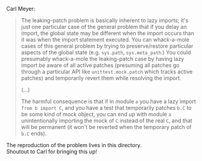 Carl Meyer:
> The leaking-patch problem is basically inherent to lazy imports; it's just one particular case of the general problem that if you delay an import, the global state may be different when the import occurs than it was when the import statement executed. You can whack-a-mole cases of this general problem by trying to preserve/restore particular aspects of the global state (e.g. `sys.path`, `sys.meta_path`.) You could presumably whack-a-mole the leaking-patch case by having lazy import be aware of all active patches (presuming all patches go through a particular API like `unittest.mock.patch` which tracks active patches) and temporarily revert them while resolving the import.
>
> (...)
>
> The harmful consequence is that if in module `a` you have a lazy import `from b import C`, and you have a test that temporarily patches `b.C` to be some kind of mock object, you can end up with module `a` unintentionally importing the mock of `C` instead of the real `C`, and that will be permanent (it won't be reverted when the temporary patch of `b.C` ends).

The reproduction of the problem lives in this directory.<br>
Shoutout to Carl for bringing this up!